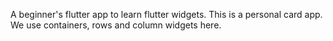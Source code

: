 A beginner's flutter app to learn flutter widgets. This is a personal card app. We use containers, rows and column widgets here.